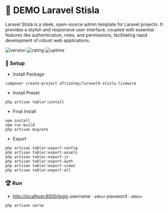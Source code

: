 # 🎉 DEMO Laravel Stisla

Laravel Stisla is a sleek, open-source admin template for Laravel projects. It provides a stylish and responsive user interface, coupled with essential features like authentication, roles, and permissions, facilitating rapid development of robust web applications.

![version](https://img.shields.io/badge/version-1.0-blue)
![rating](https://img.shields.io/badge/rating-★★★★★-yellow)
![uptime](https://img.shields.io/badge/uptime-100%25-brightgreen)

### 🚀 Setup

- Install Package

```shell
composer create-project afrizalmy/laravel9-stisla-livewire
```

- Install Preset

```shell
php artisan tablar:install
```

- Final Install

```shell
npm install
npm run build
php artisan migrate
```

- Export

```
php artisan tablar:export-config
php artisan tablar:export-assets
php artisan tablar:export-js
php artisan tablar:export-auth
php artisan tablar:export-views
php artisan tablar:export-all
```

### 🏆 Run

- [http://localhost:8000/login](http://localhost:8000/login) username : `admin` password : `admin`

```shell
php artisan serve
```